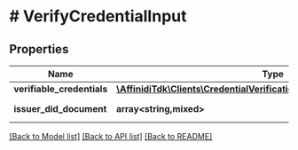 # # VerifyCredentialInput

## Properties

Name | Type | Description | Notes
------------ | ------------- | ------------- | -------------
**verifiable_credentials** | [**\AffinidiTdk\Clients\CredentialVerificationClient\Model\W3cCredential[]**](W3cCredential.md) | List of VCs |
**issuer_did_document** | **array<string,mixed>** | Dynamic model | [optional]

[[Back to Model list]](../../README.md#models) [[Back to API list]](../../README.md#endpoints) [[Back to README]](../../README.md)
